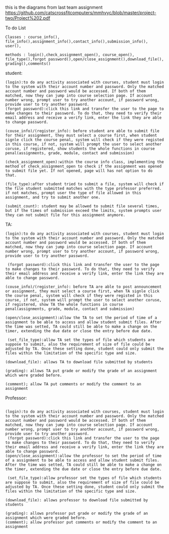 this is the diagrams from last team assignment https://github.com/catscrossfitcomputers/mmhvyc/blob/master/project-two/Project%202.pdf

To do List

    Classes : course_info(), file_info(),assignment_info(),contact_info(),submission_info(), user(),

    methods : login(),check_assignment_open(), course_open(), file_type(),forgot password(),open/close_assignment(),download_file(), grading(),comments()
student:

    (login):to do any activity associated with courses, student must login to the system with their account number and password. Only the matched account number and password would be accessed. If both of them matched, now they can jump into course selection page. If account number wrong, prompt user to try another account, if password wrong, provide user to try another password.
    (forgot password):click this link and transfer the user to the page to make changes to their password. To do that, they need to verify their email address and receive a verify link, enter the link they are able to change password.

    (couse_info)/(register_info): before student are able to submit file for their assignment, they must select a course first, when student signle click the course penal, system will check if they were registed in this course, if not, system will prompt the user to select another coruse, if registered, show students the whole functions in course penal(assignments, grade, module, contact and submission)

    (check_assignment_open):within the course info class, implementing the method of check_assignment_open to check if the assignment was opened to submit file yet. If not opened, page will has not option to do that.

    (file_type):after student tried to submit a file, system will check if the file student submitted matches with the type professor preferred. if not matches, prompt user the type of file allowed in this assignment, and try to submit another one.

    (submit_count): student may be allowed to submit file several times, but if the times of submission exceed the limits, system prompts user they can not submit file for this assignment anymore.
TA:

    (login):to do any activity associated with courses, student must login to the system with their account number and password. Only the matched account number and password would be accessed. If both of them matched, now they can jump into course selection page. If account number wrong, prompt user to try another account, if password wrong, provide user to try another password.

     (forgot password):click this link and transfer the user to the page to make changes to their password. To do that, they need to verify their email address and receive a verify link, enter the link they are able to change password.

    (couse_info)/(register_info): before TA are able to post announcement or assignment, they must select a course first, when TA signle click the course penal, system will check if they were registed in this course, if not, system will prompt the user to select another coruse, if registered, show TA the whole functions in course penal(assignments, grade, module, contact and submission)

    (open/close_assignment):allow the TA to set the period of time of a assignment to be able to access and allow student submit files. After the time was setted, TA could still be able to make a change on the timer, extending the due date or close the entry before due date.
    
     (set_file_type):allow TA set the types of file which students are suppose to submit, also the requirement of size of file could be adjusted by TA. Once these setting done, student could only submit the files within the limitation of the specific type and size.

    (download_file): allows TA to download file submitted by students

    (grading): allows TA put grade or modify the grade of an assignment which were graded before.
                                                                                                                                                         (comment); allow TA put comments or modify the comment to an assignment
Professor:

                                                                                                                                               (login):to do any activity associated with courses, student must login to the system with their account number and password. Only the matched account number and password would be accessed. If both of them matched, now they can jump into course selection page. If account number wrong, prompt user to try another account, if password wrong, provide user to try another password.                                                              
     (forgot password):click this link and transfer the user to the page to make changes to their password. To do that, they need to verify their email address and receive a verify link, enter the link they are able to change password.                                                                                                                                                                                     (open/close_assignment):allow the professor to set the period of time of a assignment to be able to access and allow student submit files. After the time was setted, TA could still be able to make a change on the timer, extending the due date or close the entry before due date.    
     
     (set_file_type):allow professor set the types of file which students are suppose to submit, also the requirement of size of file could be adjusted by TA. Once these setting done, student could only submit the files within the limitation of the specific type and size.
                                                                                                                                             (download_file): allows professor to download file submitted by students

    (grading): allows professor put grade or modify the grade of an assignment which were graded before.                                         
    (comment); allow professor put comments or modify the comment to an assignment
